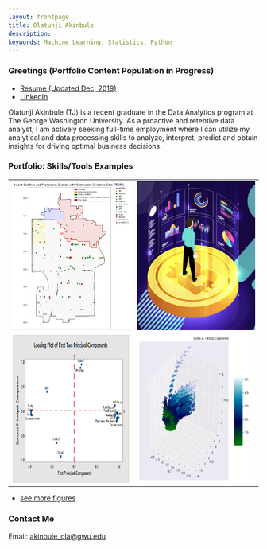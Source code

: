 ```yaml
---
layout: frontpage
title: Olatunji Akinbule
description: 
keywords: Machine Learning, Statistics, Python
---
```


### <a name="Bio"></a>Greetings (Portfolio Content Population in Progress)
<div class="navbar">
  <div class="navbar-inner">
      <ul class="nav">
          <li><a href="{{ BASE_PATH }}/assets/ResumeDec2019.pdf" target="_blank">Resume (Updated Dec, 2019)</a></li>
          <!--<li><a href="https://mingyuhuiliu.github.io/">Github</a></li>-->
        <li><a href="https://www.linkedin.com/in/olatunji-akinbule/" target="_blank">LinkedIn</a></li>
      </ul>
  </div>
</div>
 
<p align = "left">
Olatunji Akinbule (TJ) is a recent graduate in the Data Analytics program at The George Washington University. As a  proactive and retentive data analyst, I am actively seeking full-time employment where I can utilize my analytical and data processing skills to analyze, interpret, predict and obtain insights for driving optimal business decisions.

</p>


<!--
<div class="navbar">
  <div class="navbar-inner">
      <ul class="nav">
-->


<!--
  </div>
</div>
-->
### <a name="Portfolio"></a>Portfolio: Skills/Tools Examples


<table class="narrow">
<tr>
  <td class="left">
    <a href="pages/projects1.md">
        <img src="pages/HealthFacilities2mil.PNG" alt="Opioids Project" title="Opioids Project" style="width:400px;height:300px;"/>
    </a>
  </td>
  <td class="right">
    <a href="pages/projects1.md">
        <img src="pages/FinDerivaties.PNG" alt="Financial Modelling" title="Financial Modelling" style="width:400px;height:300px;"/>
    </a>
  </td>
</tr>
  <tr>
  <td class="left">
    <a href="pages/projects1.md">
        <img src="pages/PCALoading.PNG" alt="Pea Quality Analysis" title="Pea Quality Analysis" style="width:400px;height:300px;"/>
    </a>
  </td>
  <td class="right">
    <a href="pages/projects1.md">
        <img src="pages/3Diagram.PNG" alt="Aircraft Predictive Maintenance" title="Aircraft Predictive Maintenance" style="width:400px;height:300px;"/>
    </a>
  </td>
</tr>

</table>


<div class="navbar">
  <div class="navbar-inner">
      <ul class="nav">
          <!--create more figures page-->
          <li><a href="#">see more figures</a></li>
      </ul>
  </div>
</div>

### <a name="ContactMe"></a>Contact Me
Email: akinbule_ola@gwu.edu